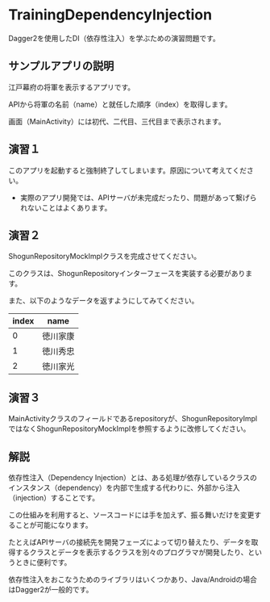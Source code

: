 # TrainingDependencyInjection
Dagger2を使用したDI（依存性注入）を学ぶための演習問題です。

## サンプルアプリの説明
江戸幕府の将軍を表示するアプリです。

APIから将軍の名前（name）と就任した順序（index）を取得します。

画面（MainActivity）には初代、二代目、三代目まで表示されます。

## 演習１
このアプリを起動すると強制終了してしまいます。原因について考えてください。
- 実際のアプリ開発では、APIサーバが未完成だったり、問題があって繋げられないことはよくあります。

## 演習２
ShogunRepositoryMockImplクラスを完成させてください。

このクラスは、ShogunRepositoryインターフェースを実装する必要があります。

また、以下のようなデータを返すようにしてみてください。

|index|name|
|-----|----|
|0|徳川家康|
|1|徳川秀忠|
|2|徳川家光|

## 演習３
MainActivityクラスのフィールドであるrepositoryが、ShogunRepositoryImplではなくShogunRepositoryMockImplを参照するように改修してください。

## 解説
依存性注入（Dependency Injection）とは、ある処理が依存しているクラスのインスタンス（dependency）を内部で生成する代わりに、外部から注入（injection）することです。

この仕組みを利用すると、ソースコードには手を加えず、振る舞いだけを変更することが可能になります。

たとえばAPIサーバの接続先を開発フェーズによって切り替えたり、データを取得するクラスとデータを表示するクラスを別々のプログラマが開発したり、というときに便利です。

依存性注入をおこなうためのライブラリはいくつかあり、Java/Androidの場合はDagger2が一般的です。
